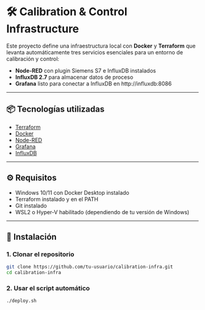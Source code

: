 # 🛠️ Calibration & Control Infrastructure

Este proyecto define una infraestructura local con **Docker** y **Terraform** que levanta automáticamente tres servicios esenciales para un entorno de calibración y control:

- **Node-RED** con plugin Siemens S7 e InfluxDB instalados
- **InfluxDB 2.7** para almacenar datos de proceso
- **Grafana** listo para conectar a InfluxDB en http://influxdb:8086

---

## 📦 Tecnologías utilizadas

- [Terraform](https://www.terraform.io/)
- [Docker](https://www.docker.com/)
- [Node-RED](https://nodered.org/)
- [Grafana](https://grafana.com/)
- [InfluxDB](https://www.influxdata.com/)

---

## ⚙️ Requisitos

- Windows 10/11 con Docker Desktop instalado
- Terraform instalado y en el PATH
- Git instalado
- WSL2 o Hyper-V habilitado (dependiendo de tu versión de Windows)

---

## 🚀 Instalación

### 1. Clonar el repositorio

```bash
git clone https://github.com/tu-usuario/calibration-infra.git
cd calibration-infra
```

### 2. Usar el script automático

```bash
./deploy.sh